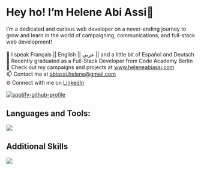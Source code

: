 <h1>Hey ho! I’m Helene Abi Assi👋</h1>

I’m a dedicated and curious web developer on a never-ending journey to grow and learn in the world of campaigning, communications, and full-stack web development!
</br></br>
💬 I speak Français || English || عربي || and a little bit of Español and Deutsch</br>
🏢 Recently graduated as a Full-Stack Developer from Code Academy Berlin 
 </br>
👀 Check out my campaigns and projects at www.heleneabiassi.com</br>
📫 Contact me at abiassi.helene@gmail.com</br>
🌐 Connect with me on <a href="https://www.linkedin.com/in/heleneabiassi">LinkedIn</a></br>

[![spotify-github-profile](https://spotify-github-profile.vercel.app/api/view?uid=31h7s6lexjjjec6bg6q3kcoprgqi&cover_image=true&theme=natemoo-re&show_offline=false&background_color=121212&interchange=false&bar_color=53b14f&bar_color_cover=false)](https://github.com/kittinan/spotify-github-profile)


<h2>Languages and Tools:</h2>
<p >
    <img src="https://skillicons.dev/icons?i=git,github,vscode,css,html,js,ts,netlify,postman,react,nextjs,graphql,figma,bootstrap,tailwind,MongoDB,apollo,firebase,nodejs,express" />
</p>
<h2>Additional Skills</h2>
<p >
    <img src="https://skillicons.dev/icons?i=ai,ps,pr,wordpress" /></p>

